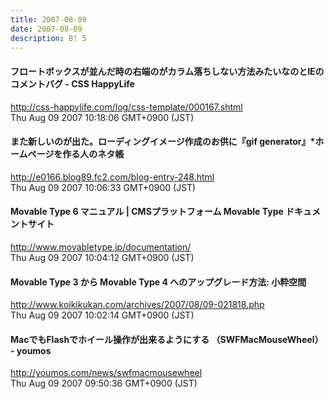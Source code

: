 ```yaml
---
title: 2007-08-09
date: 2007-08-09
description: B! 5
---
```


#### フロートボックスが並んだ時の右端のがカラム落ちしない方法みたいなのとIEのコメントバグ - CSS HappyLife
http://css-happylife.com/log/css-template/000167.shtml<br>
Thu Aug 09 2007 10:18:06 GMT+0900 (JST)<br>


#### また新しいのが出た。ローディングイメージ作成のお供に『gif generator』*ホームページを作る人のネタ帳
http://e0166.blog89.fc2.com/blog-entry-248.html<br>
Thu Aug 09 2007 10:06:33 GMT+0900 (JST)<br>


#### Movable Type 6 マニュアル | CMSプラットフォーム Movable Type ドキュメントサイト
http://www.movabletype.jp/documentation/<br>
Thu Aug 09 2007 10:04:12 GMT+0900 (JST)<br>


#### Movable Type 3 から Movable Type 4 へのアップグレード方法: 小粋空間
http://www.koikikukan.com/archives/2007/08/09-021818.php<br>
Thu Aug 09 2007 10:02:14 GMT+0900 (JST)<br>


#### MacでもFlashでホイール操作が出来るようにする （SWFMacMouseWheel） - youmos
http://youmos.com/news/swfmacmousewheel<br>
Thu Aug 09 2007 09:50:36 GMT+0900 (JST)<br>


